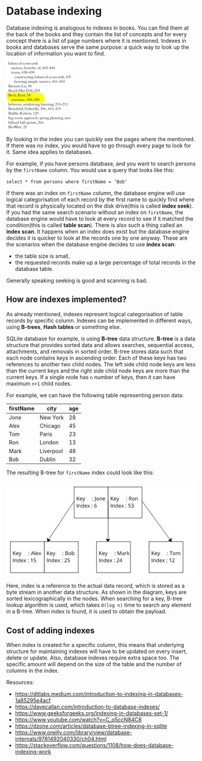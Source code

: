 # Database indexing

Database indexing is analogous to indexes in books. You can find them at the back of the books and they contain
the list of concepts and for every concept there is a list of page numbers where it is mentioned. Indexes in books and 
databases serve the same purpose: a quick way to look up the location of information you want to find.

![book-index](../assets/book-index.png)

By looking in the index you can quickly see the pages where the mentioned. If there was no index, you would have to
go through every page to look for it. Same idea applies to databases. 

For example, if you have persons database, and you want to search persons by the `firstName` column. You would use a query that looks like this:

```
select * from persons where firstName = ‘Bob‘
```

If there was an index on `firstName` column, the database engine will use logical categorisation of each record
by the first name to quickly find where that record is physically located on the disk drive(this is called **index seek**). 
If you had the same search scenario without an index on `firstName`, the database engine would have to look at every record to see if 
it matched the condition(this is called **table scan**). There is also such a thing called an **index scan**. It happens
when an index does exist but the database engine decides it is quicker to look at the records one by one anyway. These are the
scenarios when the database engine decides to use **index scan**:
- the table size is small,
- the requested records make up a large percentage of total records in the database table.

Generally speaking seeking is good and scanning is bad.

## How are indexes implemented?

As already mentioned, indexes represent logical categorisation of table records by specific column.
Indexes can be implemented in different ways, using **B-trees**, **Hash tables** or something else.

SQLite database for example, is using  **B-tree** data structure.
**B-tree** is a data structure that provides sorted data and allows searches, sequential access, attachments, and removals in sorted order.
B-tree stores data such that each node contains keys in ascending order. Each of these keys has two references to another two child nodes. The left side child node keys are less 
than the current keys and the right side child node keys are more than the current keys. If a single node has `n` number of keys, then it can have maximum `n+1` child nodes.

For example, we can have the following table representing person data:

| firstName | city      | age |
|-----------|-----------|-----|
| Jone      | New York  | 28  |
| Alex      | Chicago   | 45  |
| Tom       | Paris     | 23  |
| Ron       | London    | 13  |
| Mark      | Liverpool | 48  |
| Bob       | Dublin    | 32  |

The resulting B-tree for `firstName` index could look like this:

![b-tree](../assets/index-b-tree.jpeg)

Here, index is a reference to the actual data record, which is stored as a byte stream in another data structure.
As shown in the diagram, keys are sorted lexicographically in the nodes. When searching for a key,
B-tree lookup algorithm is used, which takes `O(log n)` time to search any element in a B-tree. When index is found, it 
is used to obtain the payload.

## Cost of adding indexes

When index is created for a specific column, this means that underlying structure for maintaining indexes
will have to be updated on every insert, delete or update. Also, database indexes require extra space too. 
The specific amount will depend on the size of the table and the number of columns in the index.

Resources:
- https://dltlabs.medium.com/introduction-to-indexing-in-databases-1a85295e4acf
- https://davecallan.com/introduction-to-database-indexes/
- https://www.geeksforgeeks.org/indexing-in-databases-set-1/
- https://www.youtube.com/watch?v=C_q5ccN84C8
- https://dzone.com/articles/database-btree-indexing-in-sqlite
- https://www.oreilly.com/library/view/database-internals/9781492040330/ch04.html
- https://stackoverflow.com/questions/1108/how-does-database-indexing-work
